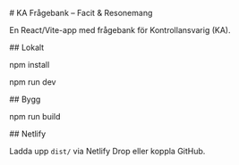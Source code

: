\# KA Frågebank – Facit \& Resonemang

En React/Vite-app med frågebank för Kontrollansvarig (KA).



\## Lokalt

npm install  

npm run dev  



\## Bygg

npm run build  



\## Netlify

Ladda upp `dist/` via Netlify Drop eller koppla GitHub.



